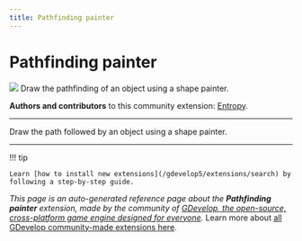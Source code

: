 ```yaml
---
title: Pathfinding painter
---
```

# Pathfinding painter

![](https://resources.gdevelop-app.com/assets/Icons/resistor-nodes.svg)
Draw the pathfinding of an object using a shape painter.

**Authors and contributors** to this community extension: [Entropy](https://gd.games/Entropy).

---

Draw the path followed by an object using a shape painter.

---

!!! tip

    Learn [how to install new extensions](/gdevelop5/extensions/search) by following a step-by-step guide.

*This page is an auto-generated reference page about the **Pathfinding painter** extension, made by the community of [GDevelop, the open-source, cross-platform game engine designed for everyone](https://gdevelop.io/).* Learn more about [all GDevelop community-made extensions here](/gdevelop5/extensions).